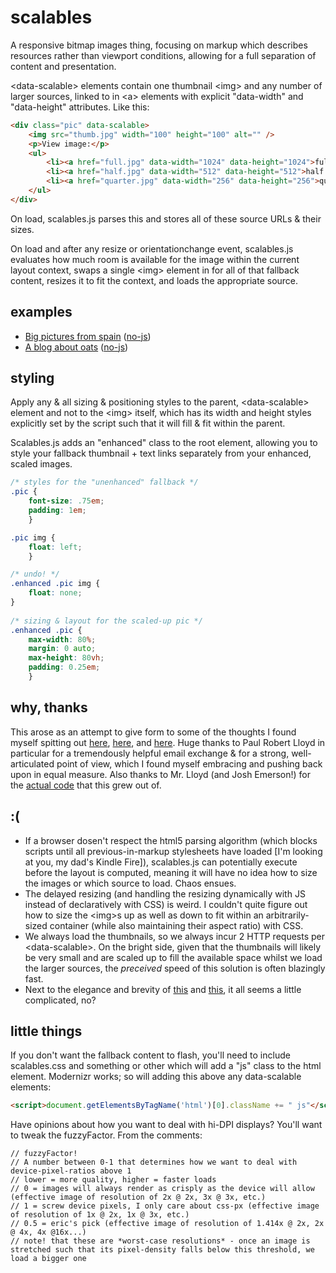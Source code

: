 # scalables

A responsive bitmap images thing, focusing on markup which describes resources rather than viewport conditions, allowing for a full separation of content and presentation.

&lt;data-scalable&gt; elements contain one thumbnail &lt;img&gt; and any number of larger sources, linked to in &lt;a&gt; elements with explicit "data-width" and "data-height" attributes. Like this:

```html
<div class="pic" data-scalable>
	<img src="thumb.jpg" width="100" height="100" alt="" />
	<p>View image:</p>
	<ul>
		<li><a href="full.jpg" data-width="1024" data-height="1024">fullsize (1024 x 1024 pixels, 213 kB)</a></li>
		<li><a href="half.jpg" data-width="512" data-height="512">half (48 kB)</a></li>
		<li><a href="quarter.jpg" data-width="256" data-height="256">quarter (14 kB)</a></li>
	</ul>
</div>
```

On load, scalables.js parses this and stores all of these source URLs & their sizes.

On load and after any resize or orientationchange event, scalables.js evaluates how much room is available for the image within the current layout context, swaps a single &lt;img&gt; element in for all of that fallback content, resizes it to fit the context, and loads the appropriate source.

## examples

- [Big pictures from spain](http://eeeps.github.com/scalables/examples/spain.html) ([no-js](http://eeeps.github.com/scalables/examples/spain-no-js.html))
- [A blog about oats](http://eeeps.github.com/scalables/examples/blog.html) ([no-js](http://eeeps.github.com/scalables/examples/blog-no-js.html))

## styling

Apply any & all sizing & positioning styles to the parent, &lt;data-scalable&gt; element and not to the &lt;img&gt; itself, which has its width and height styles explicitly set by the script such that it will fill & fit within the parent.

Scalables.js adds an "enhanced" class to the root element, allowing you to style your fallback thumbnail + text links separately from your enhanced, scaled images.

```css
/* styles for the "unenhanced" fallback */
.pic {
	font-size: .75em;
	padding: 1em;
	}

.pic img {
	float: left;
	}

/* undo! */
.enhanced .pic img {
	float: none;
}
	
/* sizing & layout for the scaled-up pic */
.enhanced .pic {
	max-width: 80%;
	margin: 0 auto;
	max-height: 80vh;
	padding: 0.25em;
	}
```

## why, thanks

This arose as an attempt to give form to some of the thoughts I found myself spitting out [here](http://lists.whatwg.org/htdig.cgi/whatwg-whatwg.org/2012-November/037772.html), [here](http://lists.w3.org/Archives/Public/public-respimg/2012Nov/0001.html), and [here](http://24ways.org/2012/responsive-images-what-we-thought-we-needed/). Huge thanks to Paul Robert Lloyd in particular for a tremendously helpful email exchange & for a strong, well-articulated point of view, which I found myself embracing and pushing back upon in equal measure. Also thanks to Mr. Lloyd (and Josh Emerson!) for the [actual code](https://github.com/paulrobertlloyd/data-imgsrc) that this grew out of.

## :(

- If a browser dosen't respect the html5 parsing algorithm (which blocks scripts until all previous-in-markup stylesheets have loaded [I'm looking at you, my dad's Kindle Fire]), scalables.js can potentially execute before the layout is computed, meaning it will have no idea how to size the images or which source to load. Chaos ensues.
- The delayed resizing (and handling the resizing dynamically with JS instead of declaratively with CSS) is weird. I couldn't quite figure out how to size the &lt;img&gt;s up as well as down to fit within an arbitrarily-sized container (while also maintaining their aspect ratio) with CSS.
- We always load the thumbnails, so we always incur 2 HTTP requests per &lt;data-scalable&gt;. On the bright side, given that the thumbnails will likely be very small and are scaled up to fill the available space whilst we load the larger sources, the *preceived* speed of this solution is often blazingly fast.
- Next to the elegance and brevity of [this](https://github.com/scottjehl/picturefill]) and [this](https://github.com/paulrobertlloyd/data-imgsrc), it all seems a little complicated, no?

## little things

If you don't want the fallback content to flash, you'll need to include scalables.css and something or other which will add a "js" class to the html element. Modernizr works; so will adding this above any data-scalable elements:

```html
<script>document.getElementsByTagName('html')[0].className += " js"</script>
```

Have opinions about how you want to deal with hi-DPI displays? You'll want to tweak the fuzzyFactor. From the comments:

	// fuzzyFactor!
	// A number between 0-1 that determines how we want to deal with device-pixel-ratios above 1
	// lower = more quality, higher = faster loads
	// 0 = images will always render as crisply as the device will allow (effective image of resolution of 2x @ 2x, 3x @ 3x, etc.)
	// 1 = screw device pixels, I only care about css-px (effective image of resolution of 1x @ 2x, 1x @ 3x, etc.)
	// 0.5 = eric's pick (effective image of resolution of 1.414x @ 2x, 2x @ 4x, 4x @16x...)
	// note! that these are *worst-case resolutions* - once an image is stretched such that its pixel-density falls below this threshold, we load a bigger one
